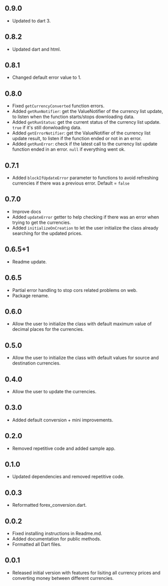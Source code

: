 ## 0.9.0
 - Updated to dart 3.

## 0.8.2
 - Updated dart and html.

## 0.8.1
 - Changed default error value to 1.

## 0.8.0
 - Fixed `getCurrencyConverted` function errors.
 - Added `getRunNotifier`: get the ValueNotifier of the currency list update, to listen when the function starts/stops downloading data.
 - Added `getRunStatus`: get the current status of the currency list update. `true` if it's still donwloading data.
 - Added `getErrorNotifier`: get the ValueNotifier of the currency list update result, to listen if the function ended or not in an error.
 - Added `getRunError`: check if the latest call to the currency list update function ended in an error. `null` if everything went ok.

## 0.7.1
 - Added `blockIfUpdateError` parameter to functions to avoid refreshing currencies if there was a previous error. Default = `false`

## 0.7.0
 - Improve docs
 - Added `updateError` getter to help checking if there was an error when trying to get the currencies.
 - Added `initializeOnCreation` to let the user initialize the class already searching for the updated prices.

## 0.6.5+1
 - Readme update.

## 0.6.5
 - Partial error handling to stop cors related problems on web.
 - Package rename.

## 0.6.0
 - Allow the user to initialize the class with default maximum value of decimal places for the currencies.

## 0.5.0
 - Allow the user to initialize the class with default values for source and destination currencies.

## 0.4.0
 - Allow the user to update the currencies.

## 0.3.0
 - Added default conversion + mini improvements.

## 0.2.0
 - Removed repetitive code and added sample app.

## 0.1.0
- Updated dependencies and removed repetitive code.

## 0.0.3
 - Reformatted forex_conversion.dart.

## 0.0.2
 - Fixed installing instructions in Readme.md.
 - Added documentation for public methods.
 - Formatted all Dart files.

## 0.0.1
 - Released initial version with features for lisiting all currency prices and converting money between different currencies.